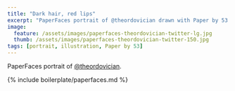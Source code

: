 ```yaml
---
title: "Dark hair, red lips"
excerpt: "PaperFaces portrait of @theordovician drawn with Paper by 53 on an iPad."
image: 
  feature: /assets/images/paperfaces-theordovician-twitter-lg.jpg
  thumb: /assets/images/paperfaces-theordovician-twitter-150.jpg
tags: [portrait, illustration, Paper by 53]
---
```


PaperFaces portrait of [@theordovician](http://twitter.com/theordovician).

{% include boilerplate/paperfaces.md %}